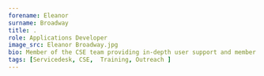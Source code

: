 ```yaml
---
forename: Eleanor
surname: Broadway
title: .
role: Applications Developer 
image_src: Eleanor Broadway.jpg
bio: Member of the CSE team providing in-depth user support and member of the ARCHER2 Service Desk team. Also a technical assessment reviewer, course helper and outreach team member.  
tags: [Servicedesk, CSE,  Training, Outreach ] 
---
```

